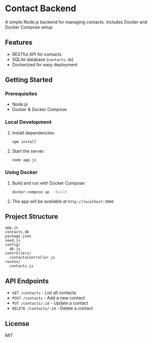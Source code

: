 # Contact Backend

A simple Node.js backend for managing contacts. Includes Docker and Docker Compose setup.

## Features
- RESTful API for contacts
- SQLite database (`contacts.db`)
- Dockerized for easy deployment

## Getting Started

### Prerequisites
- Node.js
- Docker & Docker Compose

### Local Development
1. Install dependencies:
   ```bash
   npm install
   ```
2. Start the server:
   ```bash
   node app.js
   ```

### Using Docker
1. Build and run with Docker Compose:
   ```bash
   docker-compose up --build
   ```
2. The app will be available at `http://localhost:3000`

## Project Structure
```
app.js
contacts.db
package.json
seed.js
config/
  db.js
controllers/
  contactsController.js
routes/
  contacts.js
```

## API Endpoints
- `GET /contacts` - List all contacts
- `POST /contacts` - Add a new contact
- `PUT /contacts/:id` - Update a contact
- `DELETE /contacts/:id` - Delete a contact

## License
MIT
